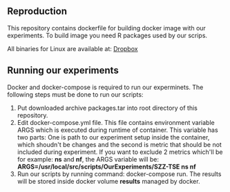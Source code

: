 ## Reproduction
This repository contains dockerfile for building docker image with our experiments.
To build image you need R packages used by our scrips. 

All binaries for Linux are available at: [Dropbox](https://www.dropbox.com/s/fat2prc3uff6qpz/packages.tar?dl=0)

## Running our experiments
Docker and docker-compose is required to run our experminets. The following steps must be done to run our scripts: 
1. Put downloaded archive packages.tar into root directory of this repository.
2. Edit docker-compose.yml file. This file contains environment variable ARGS which is executed during runtime of container. This variable has two parts: One is path to our experiment setup inside the container, which shoudn't be changes and the second is metric that should be not included during experiment. If you want to exclude 2 metrics which'll be for example: **ns** and **nf**, the ARGS variable will be: **ARGS=/usr/local/src/scripts/OurExperiments/SZZ-TSE ns nf**
3. Run our scripts by running command: docker-compose run. The results will be stored inside docker volume **results** managed by docker. 
